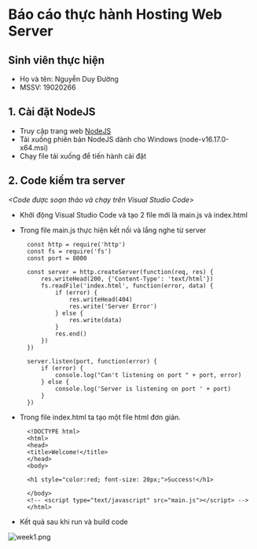 # Báo cáo thực hành Hosting Web Server
## Sinh viên thực hiện
* Họ và tên: Nguyễn Duy Đường
* MSSV: 19020266
## 1. Cài đặt NodeJS
* Truy cập trang web [NodeJS](https://nodejs.org/en/download/)
* Tải xuống phiên bản NodeJS dành cho Windows (node-v16.17.0-x64.msi)
* Chạy file tải xuống để tiến hành cài đặt
## 2. Code kiểm tra server
*<Code được soạn thảo và chạy trên Visual Studio Code>*
* Khởi động Visual Studio Code và tạo 2 file mới là main.js và index.html
* Trong file main.js thực hiện kết nối và lắng nghe từ server

        const http = require('http')
        const fs = require('fs')
        const port = 8000

        const server = http.createServer(function(req, res) {
            res.writeHead(200, {'Content-Type': 'text/html'})
            fs.readFile('index.html', function(error, data) {
                if (error) {
                    res.writeHead(404)
                    res.write('Server Error')
                } else {
                    res.write(data)
                }
                res.end()
            })
        })

        server.listen(port, function(error) {
            if (error) {
                console.log("Can't listening on port " + port, error)
            } else {
                console.log('Server is listening on port ' + port)
            }
        })
* Trong file index.html ta tạo một file html đơn giản.
  
        <!DOCTYPE html>
        <html>
        <head>
        <title>Welcome!</title>
        </head>
        <body>

        <h1 style="color:red; font-size: 20px;">Success!</h1>

        </body>
        <!-- <script type="text/javascript" src="main.js"></script> -->
        </html>
* Kết quả sau khi run và build code 

![week1.png](attachment:9f1eb79d-decb-447a-a6b8-9bb30f24edb3.png)
